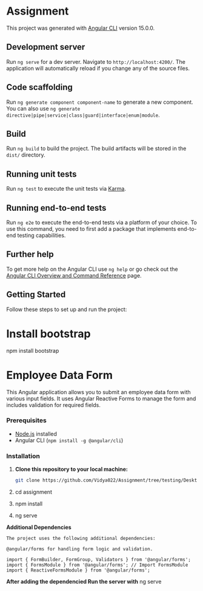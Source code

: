 # Assignment

This project was generated with [Angular CLI](https://github.com/angular/angular-cli) version 15.0.0.

## Development server

Run `ng serve` for a dev server. Navigate to `http://localhost:4200/`. The application will automatically reload if you change any of the source files.

## Code scaffolding

Run `ng generate component component-name` to generate a new component. You can also use `ng generate directive|pipe|service|class|guard|interface|enum|module`.

## Build

Run `ng build` to build the project. The build artifacts will be stored in the `dist/` directory.

## Running unit tests

Run `ng test` to execute the unit tests via [Karma](https://karma-runner.github.io).

## Running end-to-end tests

Run `ng e2e` to execute the end-to-end tests via a platform of your choice. To use this command, you need to first add a package that implements end-to-end testing capabilities.

## Further help

To get more help on the Angular CLI use `ng help` or go check out the [Angular CLI Overview and Command Reference](https://angular.io/cli) page.



## Getting Started

Follow these steps to set up and run the project:

# Install bootstrap
npm install bootstrap

# Employee Data Form

This Angular application allows you to submit an employee data form with various input fields. It uses Angular Reactive Forms to manage the form and includes validation for required fields.

### Prerequisites

- [Node.js](https://nodejs.org/) installed
- Angular CLI (`npm install -g @angular/cli`)

### Installation

1. **Clone this repository to your local machine:**

   ```bash
   git clone https://github.com/Vidya022/Assignment/tree/testing/Desktop/assignment/assignment

2. cd assignment

3. npm install

4. ng serve

**Additional Dependencies**

    The project uses the following additional dependencies:

    @angular/forms for handling form logic and validation.

    import { FormBuilder, FormGroup, Validators } from '@angular/forms';
    import { FormsModule } from '@angular/forms'; // Import FormsModule
    import { ReactiveFormsModule } from '@angular/forms';

**After adding the dependencied Run the server with**
    ng serve
